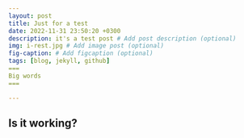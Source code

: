 ```yaml
---
layout: post
title: Just for a test
date: 2022-11-31 23:50:20 +0300
description: it's a test post # Add post description (optional)
img: i-rest.jpg # Add image post (optional)
fig-caption: # Add figcaption (optional)
tags: [blog, jekyll, github]
===
Big words
===

---
```

Is it working?
---

